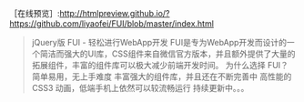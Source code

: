 ［在线预览］:http://htmlpreview.github.io/?https://github.com/liyaofei/FUI/blob/master/index.html
> jQuery版 FUI - 轻松进行WebApp开发
> FUI是专为WebApp开发而设计的一个简洁而强大的UI库，CSS组件来自微信官方版本，并且额外提供了大量的拓展组件，丰富的组件库可以极大减少前端开发时间。
> 为什么选择 FUI？
> 简单易用，无上手难度
> 丰富强大的组件库，并且还在不断完善中
> 高性能的 CSS3 动画，低端手机上依然可以较流畅运行
持续更新中。。。